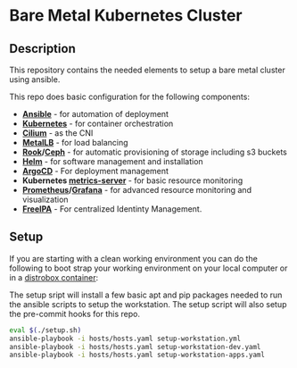 # Bare Metal Kubernetes Cluster

## Description

This repository contains the needed elements to setup a bare metal cluster using ansible.

This repo does basic configuration for the following components:

- **[Ansible](https://www.ansible.com/)** - for automation of deployment
- **[Kubernetes](https://kubernetes.io/)** - for container orchestration
- **[Cilium](https://www.cilium.io/)** - as the CNI
- **[MetalLB](https://metallb.universe.tf/)** - for load balancing
- **[Rook](https://rook.io/)/[Ceph](https://ceph.io/)** - for automatic provisioning of storage including s3 buckets
- **[Helm](https://helm.sh/)** - for software management and installation
- **[ArgoCD](https://argo-cd.readthedocs.io/)** - For deployment management
- **Kubernetes [metrics-server](https://github.com/kubernetes-sigs/metrics-server)** - for basic resource monitoring
- **[Prometheus](https://prometheus.io/)/[Grafana](https://grafana.com/)** - for advanced resource monitoring and visualization
- **[FreeIPA](https://www.freeipa.org/)** - For centralized Identinty Management.

## Setup

If you are starting with a clean working environment you can do the following to boot
strap your working environment on your local computer or in a
[distrobox container](https://distrobox.privatedns.org/):

The setup sript will install a few basic apt and pip packages needed to run the ansible
scripts to setup the workstation. The setup script will also setup the pre-commit hooks
for this repo.

```sh
eval $(./setup.sh)
ansible-playbook -i hosts/hosts.yaml setup-workstation.yml
ansible-playbook -i hosts/hosts.yaml setup-workstation-dev.yaml
ansible-playbook -i hosts/hosts.yaml setup-workstation-apps.yaml
```
